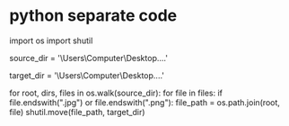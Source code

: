 # python separate code

import os
import shutil

source_dir = '\Users\Computer\Desktop\....'

target_dir = '\Users\Computer\Desktop\....'

for root, dirs, files in os.walk(source_dir):
    for file in files:
        if file.endswith(".jpg") or file.endswith(".png"):
            file_path = os.path.join(root, file)
            shutil.move(file_path, target_dir)
